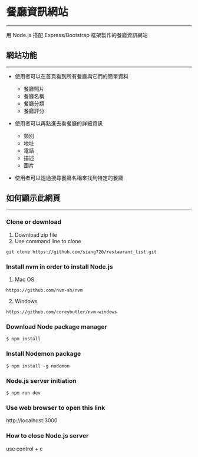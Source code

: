 # 餐廳資訊網站

---

用 Node.js 搭配 Express/Bootstrap 框架製作的餐廳資訊網站

## 網站功能

---

- 使用者可以在首頁看到所有餐廳與它們的簡單資料

  - 餐廳照片
  - 餐廳名稱
  - 餐廳分類
  - 餐廳評分

- 使用者可以再點進去看餐廳的詳細資訊

  - 類別
  - 地址
  - 電話
  - 描述
  - 圖片

- 使用者可以透過搜尋餐廳名稱來找到特定的餐廳

## 如何顯示此網頁

---

### Clone or download

1. Download zip file
2. Use command line to clone

```
git clone https://github.com/siang720/restaurant_list.git
```

### Install nvm in order to install Node.js

1. Mac OS

```
https://github.com/nvm-sh/nvm
```

2. Windows

```
https://github.com/coreybutler/nvm-windows
```

### Download Node package manager

```
$ npm install
```

### Install Nodemon package

```
$ npm install -g nodemon
```

### Node.js server initiation

```
$ npm run dev
```

### Use web browser to open this link

http://localhost:3000

### How to close Node.js server

use control + c
